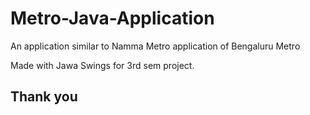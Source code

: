 # Metro-Java-Application
An application similar to Namma Metro application of Bengaluru Metro

Made with Jawa Swings for 3rd sem project.

## Thank you
